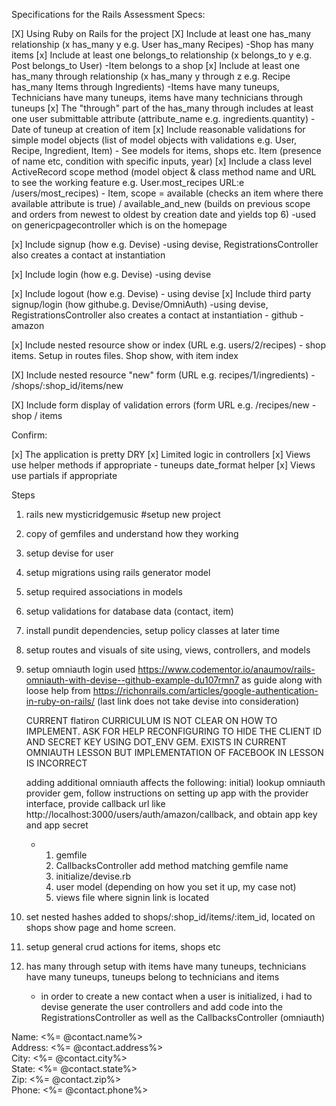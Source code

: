 Specifications for the Rails Assessment
Specs:

 [X] Using Ruby on Rails for the project
 [X] Include at least one has_many relationship (x has_many y e.g. User has_many Recipes)
      -Shop has many items
 [x] Include at least one belongs_to relationship (x belongs_to y e.g. Post belongs_to User)
      -Item belongs to a shop
 [x] Include at least one has_many through relationship (x has_many y through z e.g. Recipe has_many Items through Ingredients)
      -Items have many tuneups, Technicians have many tuneups, items have many technicians through tuneups
 [x] The "through" part of the has_many through includes at least one user submittable attribute (attribute_name e.g.
    ingredients.quantity)
      -Date of tuneup at creation of item
 [x] Include reasonable validations for simple model objects (list of model objects with validations e.g. User, Recipe, Ingredient, Item)
      - See models for items, shops etc. Item (presence of name etc, condition with specific inputs, year)
 [x] Include a class level ActiveRecord scope method (model object & class method name and URL to see the working feature e.g. User.most_recipes URL:e /users/most_recipes)
      - Item, scope = available (checks an item where there available attribute is true) / available_and_new (builds on previous scope and orders from newest to oldest by creation date and yields top 6)
      -used on genericpagecontroller which is on the homepage

 [x] Include signup (how e.g. Devise)
      -using devise, RegistrationsController also creates a contact at instantiation

 [x] Include login (how e.g. Devise)
    -using devise

 [x] Include logout (how e.g. Devise)
      - using devise
 [x] Include third party signup/login (how
   githube.g. Devise/OmniAuth)
      -using devise, RegistrationsController also creates a contact at instantiation
      - github
      - amazon

 [x] Include nested resource show or index (URL e.g. users/2/recipes)
      - shop items.  Setup in routes files. Shop show, with item index

 [X] Include nested resource "new" form (URL e.g. recipes/1/ingredients)
      - /shops/:shop_id/items/new


 [X] Include form display of validation errors (form URL e.g. /recipes/new
      - shop / items



Confirm:

 [x] The application is pretty DRY
 [x] Limited logic in controllers
 [x] Views use helper methods if appropriate
      - tuneups date_format helper
 [x] Views use partials if appropriate

Steps
1) rails new mysticridgemusic #setup new project
2) copy of gemfiles and understand how they working
3) setup devise for user
4) setup migrations using rails generator model
5) setup required associations in models
6) setup validations for database data (contact, item)
7) install pundit dependencies, setup policy classes at later time
8) setup routes and visuals of site using, views, controllers, and models
9) setup omniauth login
    used https://www.codementor.io/anaumov/rails-omniauth-with-devise--github-example-du107rmn7 as guide along with loose help from https://richonrails.com/articles/google-authentication-in-ruby-on-rails/ (last link does not take devise into consideration)

    CURRENT flatiron CURRICULUM IS NOT CLEAR ON HOW TO IMPLEMENT. ASK FOR HELP RECONFIGURING TO HIDE THE CLIENT ID AND SECRET KEY USING DOT_ENV GEM. EXISTS IN CURRENT OMNIAUTH LESSON BUT IMPLEMENTATION OF FACEBOOK IN LESSON IS INCORRECT

    adding additional omniauth affects the following:
        initial) lookup omniauth provider gem, follow instructions on setting up app with the provider interface, provide callback url like http://localhost:3000/users/auth/amazon/callback, and obtain app key and app secret
      - 1) gemfile
        2) CallbacksController add method matching gemfile name
        3) initialize/devise.rb
        4) user model (depending on how you set it up, my case not)
        4) views file where signin link is located
10) set nested hashes added to shops/:shop_id/items/:item_id, located on shops show page and home screen.
11) setup general crud actions for items, shops etc
12) has many through setup with items have many tuneups, technicians have many tuneups, tuneups belong to technicians and items
    - in order to create a new contact when a user is initialized, i had to devise generate the user controllers and add code into the RegistrationsController as well as the CallbacksController (omniauth)


Name: <%= @contact.name%></br>
Address: <%= @contact.address%></br>
City: <%= @contact.city%></br>
State: <%= @contact.state%></br>
Zip: <%= @contact.zip%></br>
Phone: <%= @contact.phone%></br>
